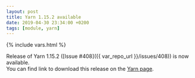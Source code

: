 ```yaml
---
layout: post
title: Yarn 1.15.2 available
date: 2019-04-30 23:34:00 +0200
tags: [module, yarn]
---
```

{% include vars.html %}

Release of Yarn 1.15.2 ([Issue #408]({{ var_repo_url }}/issues/408)) is now available.<br />
You can find link to download this release on the [Yarn page](/modules/yarn).